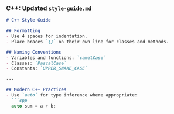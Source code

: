 ### **C++: Updated `style-guide.md`**

```markdown
# C++ Style Guide

## Formatting
- Use 4 spaces for indentation.
- Place braces `{}` on their own line for classes and methods.

## Naming Conventions
- Variables and functions: `camelCase`
- Classes: `PascalCase`
- Constants: `UPPER_SNAKE_CASE`

---

## Modern C++ Practices
- Use `auto` for type inference where appropriate:
  ```cpp
  auto sum = a + b;
